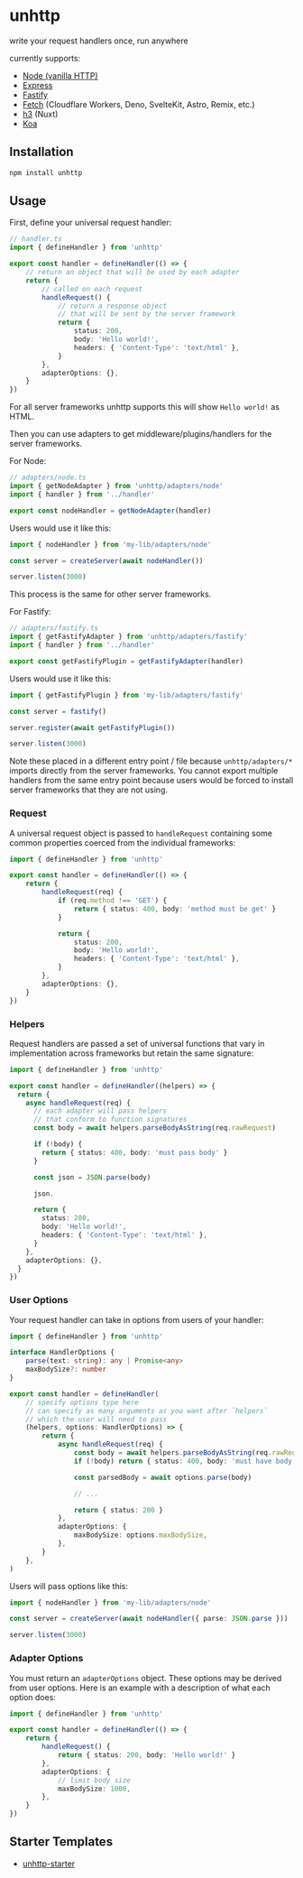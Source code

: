 # unhttp

write your request handlers once, run anywhere

currently supports:

- [Node (vanilla HTTP)](https://nodejs.org/api/http.html)
- [Express](https://expressjs.com/)
- [Fastify](https://www.fastify.io/)
- [Fetch](https://developer.mozilla.org/en-US/docs/Web/API/Fetch_API) (Cloudflare Workers, Deno, SvelteKit, Astro, Remix, etc.)
- [h3](https://github.com/unjs/h3) (Nuxt)
- [Koa](https://koajs.com/)

## Installation

```sh
npm install unhttp
```

## Usage

First, define your universal request handler:

```ts
// handler.ts
import { defineHandler } from 'unhttp'

export const handler = defineHandler(() => {
	// return an object that will be used by each adapter
	return {
		// called on each request
		handleRequest() {
			// return a response object
			// that will be sent by the server framework
			return {
				status: 200,
				body: 'Hello world!',
				headers: { 'Content-Type': 'text/html' },
			}
		},
		adapterOptions: {},
	}
})
```

For all server frameworks unhttp supports this will show `Hello world!` as HTML.

Then you can use adapters to get middleware/plugins/handlers for the server frameworks.

For Node:

```ts
// adapters/node.ts
import { getNodeAdapter } from 'unhttp/adapters/node'
import { handler } from '../handler'

export const nodeHandler = getNodeAdapter(handler)
```

Users would use it like this:

```ts
import { nodeHandler } from 'my-lib/adapters/node'

const server = createServer(await nodeHandler())

server.listen(3000)
```

This process is the same for other server frameworks.

For Fastify:

```ts
// adapters/fastify.ts
import { getFastifyAdapter } from 'unhttp/adapters/fastify'
import { handler } from '../handler'

export const getFastifyPlugin = getFastifyAdapter(handler)
```

Users would use it like this:

```ts
import { getFastifyPlugin } from 'my-lib/adapters/fastify'

const server = fastify()

server.register(await getFastifyPlugin())

server.listen(3000)
```

Note these placed in a different entry point / file because `unhttp/adapters/*` imports directly from the server frameworks. You cannot export multiple handlers from the same entry point because users would be forced to install server frameworks that they are not using.

### Request

A universal request object is passed to `handleRequest` containing some common properties coerced from the individual frameworks:

```ts
import { defineHandler } from 'unhttp'

export const handler = defineHandler(() => {
	return {
		handleRequest(req) {
			if (req.method !== 'GET') {
				return { status: 400, body: 'method must be get' }
			}

			return {
				status: 200,
				body: 'Hello world!',
				headers: { 'Content-Type': 'text/html' },
			}
		},
		adapterOptions: {},
	}
})
```

### Helpers

Request handlers are passed a set of universal functions that vary in implementation across frameworks but retain the same signature:

```ts
import { defineHandler } from 'unhttp'

export const handler = defineHandler((helpers) => {
  return {
    async handleRequest(req) {
      // each adapter will pass helpers
      // that conform to function signatures
      const body = await helpers.parseBodyAsString(req.rawRequest)

      if (!body) {
        return { status: 400, body: 'must pass body' }
      }

      const json = JSON.parse(body)

      json.

      return {
        status: 200,
        body: 'Hello world!',
        headers: { 'Content-Type': 'text/html' },
      }
    },
    adapterOptions: {},
  }
})
```

### User Options

Your request handler can take in options from users of your handler:

```ts
import { defineHandler } from 'unhttp'

interface HandlerOptions {
	parse(text: string): any | Promise<any>
	maxBodySize?: number
}

export const handler = defineHandler(
	// specify options type here
	// can specify as many arguments as you want after `helpers`
	// which the user will need to pass
	(helpers, options: HandlerOptions) => {
		return {
			async handleRequest(req) {
				const body = await helpers.parseBodyAsString(req.rawRequest)
				if (!body) return { status: 400, body: 'must have body' }

				const parsedBody = await options.parse(body)

				// ...

				return { status: 200 }
			},
			adapterOptions: {
				maxBodySize: options.maxBodySize,
			},
		}
	},
)
```

Users will pass options like this:

```ts
import { nodeHandler } from 'my-lib/adapters/node'

const server = createServer(await nodeHandler({ parse: JSON.parse }))

server.listen(3000)
```

### Adapter Options

You must return an `adapterOptions` object. These options may be derived from user options. Here is an example with a description of what each option does:

```ts
import { defineHandler } from 'unhttp'

export const handler = defineHandler(() => {
	return {
		handleRequest() {
			return { status: 200, body: 'Hello world!' }
		},
		adapterOptions: {
			// limit body size
			maxBodySize: 1000,
		},
	}
})
```

## Starter Templates

- [unhttp-starter](examples/starter)
